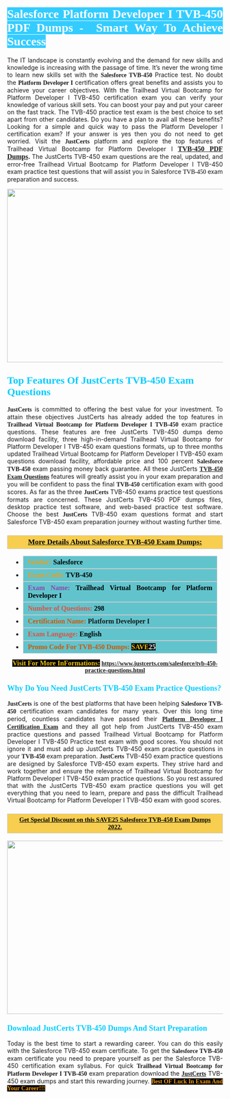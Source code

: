 <h1 style="text-align: justify;"><span style="color:#ffffff;"><span style="font-family:Georgia,serif;"><strong><span style="background-color:#33ccff;">Salesforce Platform Developer I TVB-450 PDF Dumps -&nbsp; Smart Way To Achieve Success</span></strong></span></span></h1>

<p style="text-align: justify;">The IT landscape is constantly evolving and the demand for new skills and knowledge is increasing with the passage of time. It&rsquo;s never the wrong time to learn new skills set with the&nbsp;<span style="font-family:Georgia,serif;"><strong>Salesforce TVB-450</strong></span>&nbsp;Practice test. No doubt the&nbsp;<span style="font-family:Georgia,serif;"><strong>Platform Developer I</strong></span> certification offers great benefits and assists you to achieve your career objectives. With the Trailhead Virtual Bootcamp for Platform Developer I TVB-450 certification exam you can verify your knowledge of various skill sets. You can boost your pay and put your career on the fast track. The TVB-450 practice test exam is the best choice to set apart from other candidates. Do you have a plan to avail all these benefits? Looking for a simple and quick way to pass the Platform Developer I certification exam? If your answer is yes then you do not need to get worried. Visit the <span style="font-family:Georgia,serif;"><span style="font-size:14px;"><strong>JustCerts</strong></span></span> platform and explore the top features of Trailhead Virtual Bootcamp for Platform Developer I <span style="color:#000000;"><strong><span style="font-family:Georgia,serif;"><span style="font-size:16px;"><a href="https://www.justcerts.com/salesforce/tvb-450-practice-questions.html">TVB-450 PDF Dumps</a></span></span>.</strong></span><span style="color:#e74c3c;"><strong>&nbsp;</strong></span>The JustCerts TVB-450 exam questions are the real, updated, and error-free Trailhead Virtual Bootcamp for Platform Developer I TVB-450 exam practice test questions that will assist you in Salesforce <span style="color:#000000;"><span style="font-size:14px;"><span style="font-family:Georgia,serif;">TVB-450&nbsp;</span></span></span>exam preparation and success.</p>

<p style="text-align: center;"><a href="https://www.justcerts.com/salesforce/tvb-450-practice-questions.html"><img alt="" src="https://i.imgur.com/3zmepCe.jpg" style="width: 720px; height: 405px;" /></a></p>

<h2 style="margin-right:0in; margin-left:0in"><span style="color:#00ccff;"><span style="font-family:Georgia,serif;"><strong><span style="font-size:18pt">Top Features Of JustCerts TVB-450 Exam Questions</span></strong></span></span></h2>

<p style="text-align: justify;"><span style="font-family:Georgia,serif;"><span style="font-size:14px;"><strong>JustCerts</strong></span></span> is committed to offering the best value for your investment. To attain these objectives JustCerts has already added the top features in <span style="font-family:Georgia,serif;"><strong>Trailhead Virtual Bootcamp for Platform Developer I TVB-450</strong></span> exam practice questions. These features are free JustCerts TVB-450 dumps demo download facility, three high-in-demand Trailhead Virtual Bootcamp for Platform Developer I TVB-450 exam questions formats, up to three months updated Trailhead Virtual Bootcamp for Platform Developer I TVB-450 exam questions download facility, affordable price and 100 percent <span style="font-family:Georgia,serif;"><strong>Salesforce TVB-450</strong></span> exam passing money back guarantee. All these JustCerts <a href="https://www.justcerts.com/salesforce/tvb-450-practice-questions.html"><span style="font-size:14px;"><span style="font-family:Georgia,serif;"><strong>TVB-450 Exam Questions</strong></span></span></a> features will greatly assist you in your exam preparation and you will be confident to pass the final <span style="font-family:Georgia,serif;"><strong> TVB-450</strong></span> certification exam with good scores. As far as the three <span style="font-size:14px;"><span style="font-family:Georgia,serif;"><strong>JustCerts</strong></span></span> TVB-450 exams practice test questions formats are concerned. These JustCerts TVB-450 PDF dumps files, desktop practice test software, and web-based practice test software. Choose the best <span style="font-size:14px;"><span style="font-family:Georgia,serif;"><strong>JustCerts</strong></span></span> TVB-450 exam questions format and start Salesforce TVB-450 exam preparation journey without wasting further time.</p>

<h3 style="background: #f7ce50; border: 1px solid rgb(204, 204, 204); padding: 5px 10px; text-align: center;"><span style="font-family:Georgia,serif;"><u><u><span style="color:#000000;"><span style="font-size:11pt"><span style="line-height:normal"><b><span style="font-size:13.0pt"><span cambria="">More Details About Salesforce&nbsp;TVB-450 Exam Dumps:</span></span></b></span></span></span></u></u></span></h3>

<ul>
	<li style="margin:0cm 10pt">
	<div style="background:#61c4cd; border: 1px solid rgb(204, 204, 204); padding: 5px 10px; text-align: justify;"><span style="font-family:Georgia,serif;"><span style="font-size:11pt"><span style="line-height:normal"><b><span style="font-size:12.0pt"><span new="" roman="" times=""><span style="color:#f39c12;">Vendor:</span> <span style="color:#000000;">Salesforce</span></span></span></b></span></span></span></div>
	</li>
	<li style="margin:0cm 10pt">
	<div style="background: #61c4cd; border: 1px solid rgb(204, 204, 204); padding: 5px 10px; text-align: justify;"><span style="font-family:Georgia,serif;"><span style="font-size:11pt"><span style="line-height:normal"><b><span style="font-size:12.0pt"><span new="" roman="" times=""><span style="color:#f39c12;">Exam Code:</span> <span style="color:#000000;">TVB-450</span></span></span></b></span></span></span></div>
	</li>
	<li style="margin:0cm 10pt">
	<div style="background: #61c4cd; border: 1px solid rgb(204, 204, 204); padding: 5px 10px; text-align: justify;"><span style="font-family:Georgia,serif;"><span style="font-size:11pt"><span style="line-height:normal"><b><span style="font-size:12.0pt"><span new="" roman="" times=""><span style="color:#8e44ad;">Exam Name:</span> <span style="color:#000000;">Trailhead Virtual Bootcamp for Platform Developer I</span></span></span></b></span></span></span></div>
	</li>
	<li style="margin:0cm 10pt">
	<div style="background: #61c4cd; border: 1px solid rgb(204, 204, 204); padding: 5px 10px;"><span style="font-family:Georgia,serif;"><span style="font-size:11pt"><span style="line-height:normal"><b><span style="font-size:12.0pt"><span new="" roman="" times=""><span style="color:#e74c3c;">Number of Questions:</span><span style="color:#000000;"><span style="color:#f1c40f;"> </span>298</span></span></span></b></span></span></span></div>
	</li>
	<li style="margin:0cm 10pt">
	<div style="background: #61c4cd; border: 1px solid rgb(204, 204, 204); padding: 5px 10px; text-align: justify;"><span style="font-family:Georgia,serif;"><span style="font-size:11pt"><span style="line-height:normal"><b><span style="font-size:12.0pt"><span new="" roman="" times=""><span style="color:#d35400;">Certification Name:</span>&nbsp;Platform Developer I</span></span></b></span></span></span></div>
	</li>
	<li style="margin:0cm 10pt">
	<div style="background: #61c4cd; border: 1px solid rgb(204, 204, 204); padding: 5px 10px; text-align: justify;"><span style="font-family:Georgia,serif;"><span style="font-size:11pt"><span style="line-height:normal"><b><span style="font-size:12.0pt"><span new="" roman="" times=""><span style="color:#e74c3c;">Exam Language:</span> <span style="color:#000000;">English</span></span></span></b></span></span></span></div>
	</li>
	<li style="margin:0cm 10pt">
	<div style="background: #61c4cd; border: 1px solid rgb(204, 204, 204); padding: 5px 10px;"><span style="font-family:Georgia,serif;"><span style="font-size:11pt"><span style="line-height:normal"><b><span style="font-size:12.0pt"><span new="" roman="" times=""><span style="color:#d35400;">Promo Code For TVB-450 Dumps:</span><span style="color:#f1c40f;"> <span style="background-color:#000000;">SAVE</span></span><span style="color:#ffffff;"><span style="background-color:#000000;">25</span></span></span></span></b></span></span></span></div>
	</li>
</ul>

<p style="text-align: center;"><span style="font-family:Georgia,serif;"><strong><span style="font-size:16px;"><span style="color:#f1c40f;"><span style="background-color:#000000;">Visit For More InFormations:</span></span></span>&nbsp;<a href="https://www.justcerts.com/salesforce/tvb-450-practice-questions.html">https://www.justcerts.com/salesforce/tvb-450-practice-questions.html</a></strong></span></p>

<h3 style="margin-right:0in; margin-left:0in"><span style="color:#00ccff;"><span style="font-family:Georgia,serif;"><strong><span style="font-size:13.5pt">Why Do You Need JustCerts TVB-450 Exam Practice Questions?</span></strong></span></span></h3>

<p style="text-align: justify;"><span style="font-size:14px;"><span style="font-family:Georgia,serif;"><strong>JustCerts</strong></span></span> is one of the best platforms that have been helping <span style="font-family:Georgia,serif;"><strong>Salesforce TVB-450</strong></span> certification exam candidates for many years. Over this long time period, countless candidates have passed their <a href="https://www.justcerts.com/salesforce/platform-developer-i-certification-exams.html"><span style="font-size:14px;"><span style="font-family:Georgia,serif;"><strong>Platform Developer I Certification Exam</strong></span></span></a> and they all got help from JustCerts TVB-450 exam practice questions and passed Trailhead Virtual Bootcamp for Platform Developer I TVB-450 Practice test exam with good scores. You should not ignore it and must add up JustCerts TVB-450 exam practice questions in your <span style="font-family:Georgia,serif;"><strong> TVB-450</strong></span> exam preparation. <span style="font-family:Georgia,serif;"><strong><span style="font-size:14px;">JustCerts</span></strong></span> TVB-450 exam practice questions are designed by Salesforce TVB-450 exam experts. They strive hard and work together and ensure the relevance of Trailhead Virtual Bootcamp for Platform Developer I TVB-450 exam practice questions. So you rest assured that with the JustCerts TVB-450 exam practice questions you will get everything that you need to learn, prepare and pass the difficult Trailhead Virtual Bootcamp for Platform Developer I TVB-450&nbsp;exam with good scores.</p>

<h3 style="background: rgb(247, 206, 80); border: 1px solid rgb(204, 204, 204); padding: 5px 10px; text-align: center;"><span style="font-family:Georgia,serif;"><u><span style="color:#000000;"><span style="font-size:11pt;"><span style="line-height:normal;"><b><span cambria="">Get Special Discount on this SAVE25 Salesforce TVB-450 Exam Dumps 2022.</span></b></span></span></span></u></span></h3>

<p style="text-align: center;"><a href="https://www.justcerts.com/salesforce/tvb-450-practice-questions.html"><img alt="" src="https://i.imgur.com/fQyYzMS.jpg" style="width: 720px; height: 405px;" /></a></p>

<h3 style="margin-right:0in; margin-left:0in"><span style="color:#00ccff;"><span style="font-family:Georgia,serif;"><strong><span style="font-size:13.5pt">Download JustCerts TVB-450 Dumps And Start Preparation</span></strong></span></span></h3>

<p style="text-align: justify;">Today is the best time to start a rewarding career. You can do this easily with the Salesforce TVB-450 exam certificate. To get the <span style="font-family:Georgia,serif;"><strong>Salesforce TVB-450</strong></span> exam certificate you need to prepare yourself as per the Salesforce TVB-450 certification exam syllabus. For quick <span style="font-family:Georgia,serif;"><strong>Trailhead Virtual Bootcamp for Platform Developer I TVB-450</strong></span> exam preparation download the <a href="https://www.justcerts.com/"><strong><span style="font-family:Georgia,serif;"><span style="font-size:14px;">JustCerts</span></span></strong></a> TVB-450 exam dumps and start this rewarding journey. <span style="color:#f39c12;"><span style="font-family:Georgia,serif;"><span style="font-size:14px;"><strong><span style="background-color:#000000;">Best OF&nbsp;Luck In Exam And Your Career!!!</span></strong></span></span></span></p>
